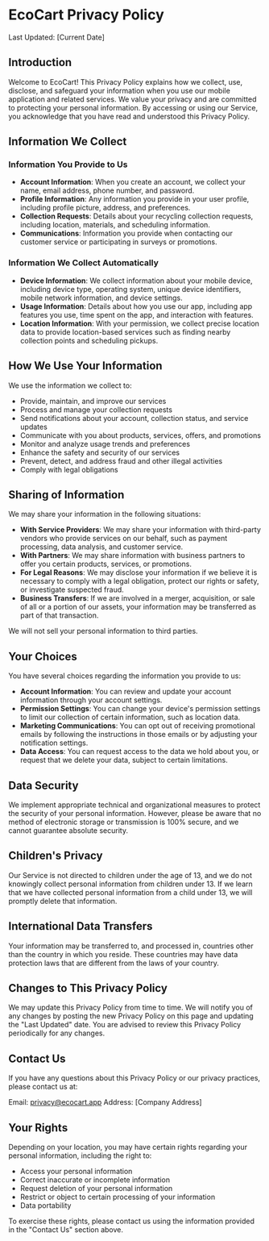 # EcoCart Privacy Policy

Last Updated: [Current Date]

## Introduction

Welcome to EcoCart! This Privacy Policy explains how we collect, use, disclose, and safeguard your information when you use our mobile application and related services. We value your privacy and are committed to protecting your personal information. By accessing or using our Service, you acknowledge that you have read and understood this Privacy Policy.

## Information We Collect

### Information You Provide to Us

- **Account Information**: When you create an account, we collect your name, email address, phone number, and password.
- **Profile Information**: Any information you provide in your user profile, including profile picture, address, and preferences.
- **Collection Requests**: Details about your recycling collection requests, including location, materials, and scheduling information.
- **Communications**: Information you provide when contacting our customer service or participating in surveys or promotions.

### Information We Collect Automatically

- **Device Information**: We collect information about your mobile device, including device type, operating system, unique device identifiers, mobile network information, and device settings.
- **Usage Information**: Details about how you use our app, including app features you use, time spent on the app, and interaction with features.
- **Location Information**: With your permission, we collect precise location data to provide location-based services such as finding nearby collection points and scheduling pickups.

## How We Use Your Information

We use the information we collect to:

- Provide, maintain, and improve our services
- Process and manage your collection requests
- Send notifications about your account, collection status, and service updates
- Communicate with you about products, services, offers, and promotions
- Monitor and analyze usage trends and preferences
- Enhance the safety and security of our services
- Prevent, detect, and address fraud and other illegal activities
- Comply with legal obligations

## Sharing of Information

We may share your information in the following situations:

- **With Service Providers**: We may share your information with third-party vendors who provide services on our behalf, such as payment processing, data analysis, and customer service.
- **With Partners**: We may share information with business partners to offer you certain products, services, or promotions.
- **For Legal Reasons**: We may disclose your information if we believe it is necessary to comply with a legal obligation, protect our rights or safety, or investigate suspected fraud.
- **Business Transfers**: If we are involved in a merger, acquisition, or sale of all or a portion of our assets, your information may be transferred as part of that transaction.

We will not sell your personal information to third parties.

## Your Choices

You have several choices regarding the information you provide to us:

- **Account Information**: You can review and update your account information through your account settings.
- **Permission Settings**: You can change your device's permission settings to limit our collection of certain information, such as location data.
- **Marketing Communications**: You can opt out of receiving promotional emails by following the instructions in those emails or by adjusting your notification settings.
- **Data Access**: You can request access to the data we hold about you, or request that we delete your data, subject to certain limitations.

## Data Security

We implement appropriate technical and organizational measures to protect the security of your personal information. However, please be aware that no method of electronic storage or transmission is 100% secure, and we cannot guarantee absolute security.

## Children's Privacy

Our Service is not directed to children under the age of 13, and we do not knowingly collect personal information from children under 13. If we learn that we have collected personal information from a child under 13, we will promptly delete that information.

## International Data Transfers

Your information may be transferred to, and processed in, countries other than the country in which you reside. These countries may have data protection laws that are different from the laws of your country.

## Changes to This Privacy Policy

We may update this Privacy Policy from time to time. We will notify you of any changes by posting the new Privacy Policy on this page and updating the "Last Updated" date. You are advised to review this Privacy Policy periodically for any changes.

## Contact Us

If you have any questions about this Privacy Policy or our privacy practices, please contact us at:

Email: privacy@ecocart.app
Address: [Company Address]

## Your Rights

Depending on your location, you may have certain rights regarding your personal information, including the right to:

- Access your personal information
- Correct inaccurate or incomplete information
- Request deletion of your personal information
- Restrict or object to certain processing of your information
- Data portability

To exercise these rights, please contact us using the information provided in the "Contact Us" section above. 